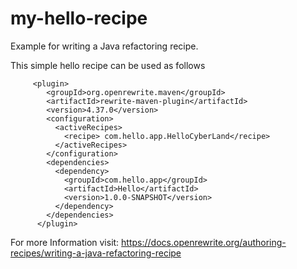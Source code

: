 # my-hello-recipe
Example for writing a Java refactoring recipe.

 This simple hello recipe can be used as follows

         <plugin>
            <groupId>org.openrewrite.maven</groupId>
            <artifactId>rewrite-maven-plugin</artifactId>
            <version>4.37.0</version>
            <configuration>
              <activeRecipes>
                <recipe> com.hello.app.HelloCyberLand</recipe>
              </activeRecipes>
            </configuration>
            <dependencies>
              <dependency>
                <groupId>com.hello.app</groupId>
                <artifactId>Hello</artifactId>
                <version>1.0.0-SNAPSHOT</version>
              </dependency>
            </dependencies>
          </plugin>
For more Information visit: https://docs.openrewrite.org/authoring-recipes/writing-a-java-refactoring-recipe
